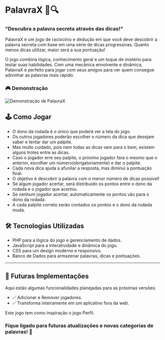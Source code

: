 # PalavraX 🧠🔍
### "Descubra a palavra secreta através das dicas!"

PalavraX é um jogo de raciocínio e dedução em que você deve descobrir a palavra secreta com base em uma série de dicas progressivas. Quanto menos dicas utilizar, maior será a sua pontuação!

O jogo combina lógica, conhecimento geral e um toque de mistério para testar suas habilidades. Com uma mecânica envolvente e dinâmica, PalavraX é perfeito para jogar com seus amigos para ver quem consegue adivinhar as palavras mais rápido.

### 🎮 Demonstração
![Demonstração de PalavraX](https://drive.google.com/uc?export=view&id=1QPe8Lz6K0Qtrh4LvK0QAnI7dkR8dHUAy)

## 🕹 Como Jogar
- O dono da rodada é o único que poderá ver a tela do jogo.
- Os outros jogadores poderão escolher o número da dica que desejam saber e tentar dar um palpite.
- Mas muito cuidado, pois nem todas as dicas vem para o bem, existem alguns trotes entre as dicas.
- Caso o jogador erre seu palpite, o próximo jogador fara o mesmo que o anterior, escolher um número(obrigatoriamente) e dar o palpite.
- Cada nova dica ajuda a afunilar a resposta, mas diminui a pontuação final.
- O objetivo é descobrir a palavra com o menor número de dicas possível!
- Se algum jogador acertar, será distribuido os pontos entre o dono da rodada e o jogador que acertou.
- Se nenhum jogador acertar, automaticamente os pontos vão para o dono da rodada.
- A cada palpite correto serão contados os pontos e o dono da rodada muda.

## 🛠 Tecnologias Utilizadas
- PHP para a lógica do jogo e gerenciamento de dados.
- JavaScript para a interatividade e dinâmica do jogo.
- CSS para um design moderno e responsivo.
- Banco de Dados para armazenar palavras, dicas e pontuações.
---
## 🚀 Futuras Implementações
Aqui estão algumas funcionalidades planejadas para as próximas versões:
- ✅ Adicionar e Remover jogadores.
- ✅ Transforma inteiramente em um aplicativo fora da web.
  
Este jogo tem como inspiração o jogo Perfil.
### Fique ligado para futuras atualizações e novas categorias de palavras! 🚀

